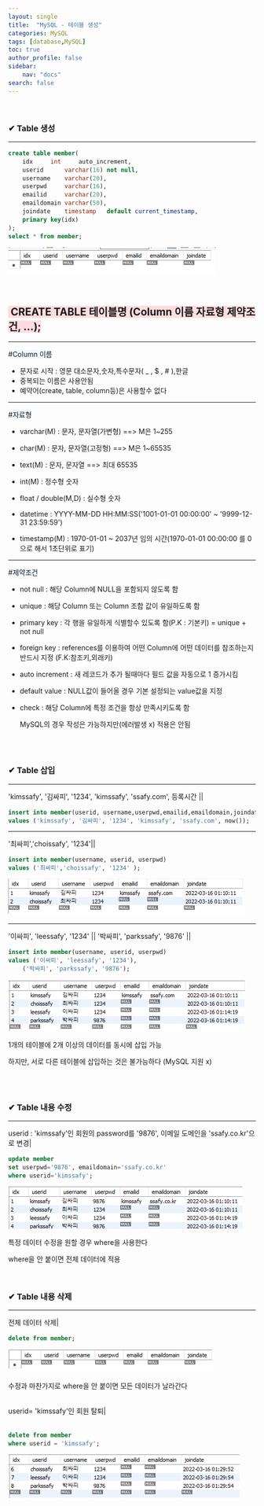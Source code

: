 ```yaml
---
layout: single
title:  "MySQL - 테이블 생성"
categories: MySQL
tags: [database,MySQL]
toc: true
author_profile: false
sidebar:
    nav: "docs"
search: false
---
```


<br>

### ✔ Table 생성

------------------------------------------------------------------



``` sql
create table member(
	idx		int		auto_increment,
	userid		varchar(16)	not null,
	username	varchar(20),
	userpwd		varchar(16),
	emailid		varchar(20),
	emaildomain	varchar(50),
	joindate	timestamp	default	current_timestamp,
	primary key(idx)
);
select * from member;
```

![image-20220316005842694](../../images/db/2022-03-17-db-table/image-20220316005842694.png)

<br>

## <span style="background-color:#ffdce0"> CREATE TABLE 테이블명 (Column 이름   자료형   제약조건,  ...);</span>

---------------------

#<span style ="background-color:#f1f8ff">Column 이름</span>

- 문자로 시작 : 영문 대소문자,숫자,특수문자( _ , $ , # ),한글
- 중복되는 이름은 사용안됨
- 예약어(create, table, column등)은 사용할수 없다

-------------------------------

#<span style ="background-color:#f1f8ff">자료형</span>

- varchar(M) :  문자, 문자열(가변형) ==> M은 1~255

- char(M)   :  문자, 문자열(고정형) ==> M은 1~65535
- text(M)   :  문자, 문자열        ==> 최대 65535 
- int(M)    :  정수형 숫자
- float / double(M,D) : 실수형 숫자
- datetime :    YYYY-MM-DD HH:MM:SS('1001-01-01 00:00:00' ~ '9999-12-31 23:59:59')
- timestamp(M) : 1970-01-01 ~ 2037년 임의 시간(1970-01-01 00:00:00 를 0으로 해서 1초단위로 표기)

-------------------------

#<span style ="background-color:#f1f8ff">제약조건</span>

- not null :  해당 Column에 NULL을 포함되지 않도록 함 

- unique :  해당 Column 또는 Column 조합 값이 유일하도록 함

- primary key : 각 행을 유일하게 식별할수 있도록 함(P.K : 기본키) = unique + not null

- foreign key : references를 이용하여 어떤 Column에 어떤 데이터를 참조하는지 반드시 지정 (F.K:참조키,외래키)

- auto increment : 새 레코드가 추가 될때마다 필드 값을 자동으로 1 증가시킴

- default value : NULL값이 들어올 경우 기본 설정되는 value값을 지정

- check : 해당 Column에 특정 조건을 항상 만족시키도록 함

  MySQL의 경우 작성은 가능하지만(에러발생 x) 적용은 안됨

<br><br>

###  ✔  Table 삽입

----------------------------------------

'kimssafy', '김싸피', '1234', 'kimssafy', 'ssafy.com', 등록시간 ||

``` sql
insert into member(userid, username,userpwd,emailid,emaildomain,joindate)
values ('kimssafy', '김싸피', '1234', 'kimssafy', 'ssafy.com', now());
```

-------------------

'최싸피','choissafy', '1234'||

``` sql
insert into member(username, userid, userpwd)
values ('최싸피','choissafy', '1234' );
```

![image-20220316011119709](../../images/db/2022-03-17-db-table/image-20220316011119709.png)

------------------------------

'이싸피', 'leessafy', '1234'   || '박싸피', 'parkssafy', '9876' ||

``` sql
insert into member(username, userid, userpwd)
values ('이싸피', 'leessafy', '1234'),
	('박싸피', 'parkssafy', '9876');
```

![image-20220316011535220](../../images/db/2022-03-17-db-table/image-20220316011535220.png)

1개의 테이블에 2개 이상의 데이터를 동시에 삽입 가능

하지만, 서로 다른 테이블에 삽입하는 것은 불가능하다 (MySQL 지원 x)<br><br>

<br>

### ✔  Table 내용 수정

---------------------------------

userid : 'kimssafy'인 회원의 password를 '9876', 이메일 도메인을 'ssafy.co.kr'으로 변경|

```sql
update member
set userpwd='9876', emaildomain='ssafy.co.kr'
where userid='kimssafy';
```

![image-20220316012327130](../../images/db/2022-03-17-db-table/image-20220316012327130.png)

특정 데이터 수정을 원할 경우 where을 사용한다

where을 안 붙이면 전체 데이터에 적용

<br>

### ✔  Table 내용 삭제

-----------------------------------------------

전체 데이터 삭제|

``` sql
delete from member;
```

![image-20220316012637997](../../images/db/2022-03-17-db-table/image-20220316012637997.png)

수정과 마찬가지로 where을 안 붙이면 모든 데이터가 날라간다

<br>userid= 'kimssafy'인 회원 탈퇴|

``` sql

delete from member
where userid = 'kimssafy';
```

![image-20220316013103075](../../images/db/2022-03-17-db-table/image-20220316013103075.png)